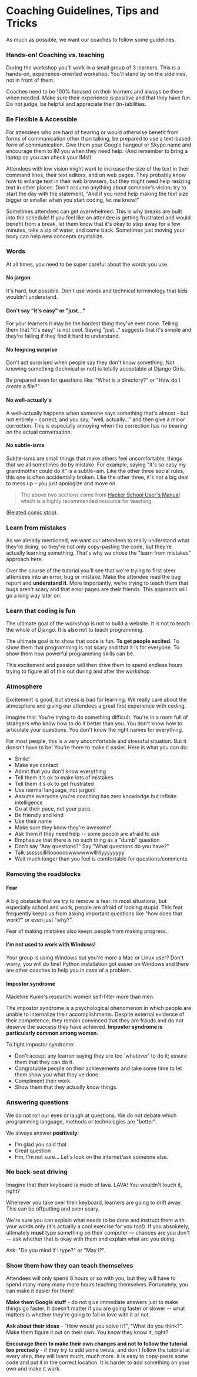 # Coaching Guidelines, Tips and Tricks

As much as possible, we want our coaches to follow some guidelines.

### Hands-on! Coaching vs. teaching

During the workshop you'll work in a small group of 3 learners. This is a hands-on, experience-oriented workshop. You'll stand by on the sidelines, not in front of them.

Coaches need to be 100% focused on their learners and always be there when needed. Make sure their experience is positive and that they have fun. Do not judge, be helpful and appreciate their (in-)abilities.

### Be Flexible & Accessible 

For attendees who are hard of hearing or would otherwise benefit from forms of communication other than talking, be prepared to use a text-based form of communication. Give them your Google hangout or Skype name and encourage them to IM you when they need help. (And remember to bring a laptop so you can check your IMs!) 

Attendees with low vision might want to increase the size of the text in their command lines, their text editors, and on web pages. They probably know how to enlarge text in their web browsers, but they might need help resizing text in other places. Don't assume anything about someone's vision; try to start the day with the statement, "And if you need help making the text size bigger or smaller when you start coding, let me know!"  

Sometimes attendees can get overwhelmed. This is why breaks are built into the schedule! If you feel like an attendee is getting frustrated and would benefit from a break, let them know that it's okay to step away for a few minutes, take a sip of water, and come back. Sometimes just moving your body can help new concepts crystallize. 

### Words

At all times, you need to be super careful about the words you use.

#### No jargon

It's hard, but possible. Don't use words and technical terminology that kids wouldn't understand.

#### Don't say "it's easy" or "just..."

For your learners it may be the hardest thing they've ever done. Telling them that "it's easy" is not cool.  Saying "just…" suggests that it's simple and they're failing if they find it hard to understand.

#### No feigning surprise

Don't act surprised when people say they don't know something. Not knowing something (technical or not) is totally acceptable at Django Girls.

Be prepared even for questions like: "What is a directory?" or "How do I create a file?".

#### No well-actually's

A well-actually happens when someone says something that's almost - but not entirely - correct, and you say, "well, actually…" and then give a minor correction. This is especially annoying when the correction has no bearing on the actual conversation.

#### No subtle-isms

Subtle-isms are small things that make others feel uncomfortable, things that we all sometimes do by mistake. For example, saying "It's so easy my grandmother could do it" is a subtle-ism. Like the other three social rules, this one is often accidentally broken. Like the other three, it's not a big deal to mess up – you just apologize and move on.

> The above two sections come from [Hacker School User's Manual](https://www.hackerschool.com/manual) which is a highly recommended resource for teaching.

([Related comic strip](http://dilbert.com/strips/comic/2014-08-05/)).

### Learn from mistakes

As we already mentioned, we want our attendees to really understand what they're doing, so they're not only copy-pasting the code, but they're actually learning something. That's why we chose the "learn from mistakes" approach here.

Over the course of the tutorial you'll see that we're trying to first steer attendees into an error, bug or mistake. Make the attendee read the bug report and __understand it__. More importantly, we're trying to teach them that bugs aren't scary and that error pages are their friends. This approach will go a long way later on.

### Learn that coding is fun

The ultimate goal of the workshop is not to build a website. It is not to teach the whole of Django. It is also not to teach programming.

The ultimate goal is to show that code is fun. __To get people excited.__ To show them that programming is not scary and that it is for everyone. To show them how powerful programming skills can be.

This excitement and passion will then drive them to spend endless hours trying to figure all of this out during and after the workshop.

### Atmosphere

Excitement is good, but stress is bad for learning. We really care about the atmosphere and giving our attendees a great first experience with coding.

Imagine this: You're trying to do something difficult. You're in a room full of strangers who know how to do it better than you. You don't know how to articulate your questions. You don't know the right names for everything.

For most people, this is a very uncomfortable and stressful situation. But it doesn't have to be! You're there to make it easier. Here is what you can do:

- Smile!
- Make eye contact
- Admit that you don't know everything
- Tell them it's ok to make lots of mistakes
- Tell them it's ok to get frustrated
- Use normal language, not jargon!
- Assume everyone you're coaching has zero knowledge but infinite intelligence
- Go at their pace, not your pace.
- Be friendly and kind
- Use their name
- Make sure they know they're awesome!
- Ask them if they need help -- some people are afraid to ask
- Emphasize that there is no such thing as a "dumb" question
- Don't say "Any questions?" Say "What questions do you have?"
- Talk sssssslllllloooooowwwwwwllllllyyyyyyyy
- Wait much longer than you feel is comfortable for questions/comments

### Removing the roadblocks

#### Fear

A big obstacle that we try to remove is fear. In most situations, but especially school and work, people are afraid of looking stupid. This fear frequently keeps us from asking important questions like "how does that work?" or even just "why?".

Fear of making mistakes also keeps people from making progress.

#### I'm not used to work with Windows!

Your group is using Windows but you're more a Mac or Linux user? Don't worry, you will do fine! Python installation got easier on Windows and there are other coaches to help you in case of a problem.

#### Impostor syndrome

Madeline Kunin's research: women self-filter more than men.

The impostor syndrome is a psychological phenomenon in which people are unable to internalize their accomplishments. Despite external evidence of their competence, they remain convinced that they are frauds and do not deserve the success they have achieved. __Impostor syndrome is particularly common among women.__

To fight impostor syndrome:
- Don't accept any learner saying they are too 'whatever' to do it; assure them that they can do it.
- Congratulate people on their achievements and take some time to let them show you what they've done.
- Compliment their work.
- Show them that they actually *know* things.

### Answering questions

We do not roll our eyes or laugh at questions. We do not debate which programming language, methods or technologies are "better".

We always answer __positively__:
- I’m glad you said that
- Great question
- Hm, I'm not sure... Let's look on the internet/ask someone else.

### No back-seat driving

Imagine that their keyboard is made of lava. LAVA! You wouldn't touch it, right?

Whenever you take over their keyboard, learners are going to drift away. This can be offputting and even scary.

We're sure you can explain what needs to be done and instruct them with your words only (it's actually a cool exercise for you too!). If you absolutely, ultimately **must** type something on their computer — chances are you don't — ask whether that is okay with them and explain what are you doing.

Ask: "Do you mind if I type?" or "May I?".

### Show them how they can teach themselves

Attendees will only spend 8 hours or so with you, but they will have to spend many many many more hours teaching themselves. Fortunately, you can make it easier for them!

__Make them Google stuff__ - do not give immediate answers just to make things go faster. It doesn't matter if you are going faster or slower -- what matters is whether they're going to fall in love with it or not.

__Ask about their ideas__ - "How would you solve it?", "What do you think?". Make them figure it out on their own. You know they know it, right?

__Encourage them to make their own changes and not to follow the tutorial too precisely__ - if they try to add some twists, and don't follow the tutorial at every step, they will learn much, much more. It is easy to copy-paste some code and put it in the correct location. It is harder to add something on your own and make it work.
